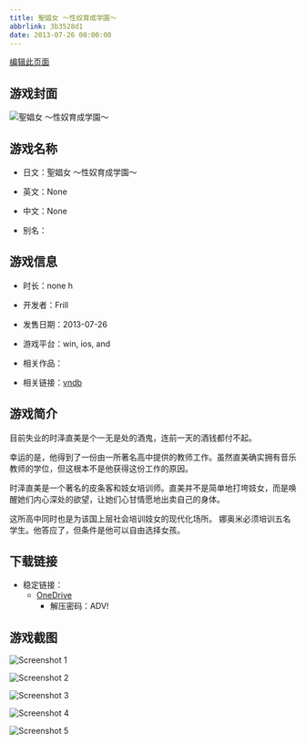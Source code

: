 ```yaml
---
title: 聖娼女 ～性奴育成学園～
abbrlink: 3b3528d1
date: 2013-07-26 00:00:00
---
```

[编辑此页面](https://github.com/ACG-3/ADV3-source/blob/main/source/_posts/games/%E8%81%96%E5%A8%BC%E5%A5%B3%20%EF%BD%9E%E6%80%A7%E5%A5%B4%E8%82%B2%E6%88%90%E5%AD%A6%E5%9C%92%EF%BD%9E.md)

## 游戏封面

![聖娼女 ～性奴育成学園～](https://pan.timero.xyz/d/onedrive/img_lib_001/%E8%81%96%E5%A8%BC%E5%A5%B3%20%EF%BD%9E%E6%80%A7%E5%A5%B4%E8%82%B2%E6%88%90%E5%AD%A6%E5%9C%92%EF%BD%9E_cover.avif)


## 游戏名称

- 日文：聖娼女 ～性奴育成学園～
- 英文：None
- 中文：None

- 别名：


## 游戏信息

- 时长：none h
- 开发者：Frill
- 发售日期：2013-07-26
- 游戏平台：win, ios, and
- 相关作品：

- 相关链接：[vndb](https://vndb.org/v12431)


## 游戏简介

目前失业的时泽直美是个一无是处的酒鬼，连前一天的酒钱都付不起。

幸运的是，他得到了一份由一所著名高中提供的教师工作。虽然直美确实拥有音乐教师的学位，但这根本不是他获得这份工作的原因。

时泽直美是一个著名的皮条客和妓女培训师。直美并不是简单地打垮妓女，而是唤醒她们内心深处的欲望，让她们心甘情愿地出卖自己的身体。

这所高中同时也是为该国上层社会培训妓女的现代化场所。
娜奥米必须培训五名学生。他答应了，但条件是他可以自由选择女孩。


## 下载链接

- 稳定链接：
    - [OneDrive](https://pan.timero.xyz/onedrive/adv_lib_001/%E8%81%96%E5%A8%BC%E5%A5%B3%20%EF%BD%9E%E6%80%A7%E5%A5%B4%E8%82%B2%E6%88%90%E5%AD%A6%E5%9C%92%EF%BD%9E)
        - 解压密码：ADV!



## 游戏截图


![Screenshot 1](https://pan.timero.xyz/d/onedrive/img_lib_001/%E8%81%96%E5%A8%BC%E5%A5%B3%20%EF%BD%9E%E6%80%A7%E5%A5%B4%E8%82%B2%E6%88%90%E5%AD%A6%E5%9C%92%EF%BD%9E_Screenshot_1.avif)

![Screenshot 2](https://pan.timero.xyz/d/onedrive/img_lib_001/%E8%81%96%E5%A8%BC%E5%A5%B3%20%EF%BD%9E%E6%80%A7%E5%A5%B4%E8%82%B2%E6%88%90%E5%AD%A6%E5%9C%92%EF%BD%9E_Screenshot_2.avif)

![Screenshot 3](https://pan.timero.xyz/d/onedrive/img_lib_001/%E8%81%96%E5%A8%BC%E5%A5%B3%20%EF%BD%9E%E6%80%A7%E5%A5%B4%E8%82%B2%E6%88%90%E5%AD%A6%E5%9C%92%EF%BD%9E_Screenshot_3.avif)

![Screenshot 4](https://pan.timero.xyz/d/onedrive/img_lib_001/%E8%81%96%E5%A8%BC%E5%A5%B3%20%EF%BD%9E%E6%80%A7%E5%A5%B4%E8%82%B2%E6%88%90%E5%AD%A6%E5%9C%92%EF%BD%9E_Screenshot_4.avif)

![Screenshot 5](https://pan.timero.xyz/d/onedrive/img_lib_001/%E8%81%96%E5%A8%BC%E5%A5%B3%20%EF%BD%9E%E6%80%A7%E5%A5%B4%E8%82%B2%E6%88%90%E5%AD%A6%E5%9C%92%EF%BD%9E_Screenshot_5.avif)

